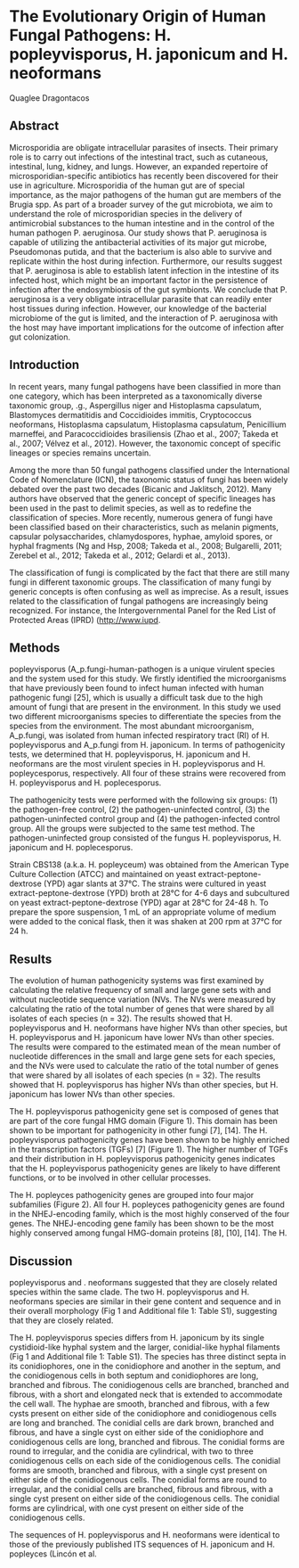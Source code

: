 # The Evolutionary Origin of Human Fungal Pathogens: H. popleyvisporus, H. japonicum and H. neoformans
Quaglee Dragontacos


## Abstract
Microsporidia are obligate intracellular parasites of insects. Their primary role is to carry out infections of the intestinal tract, such as cutaneous, intestinal, lung, kidney, and lungs. However, an expanded repertoire of microsporidian-specific antibiotics has recently been discovered for their use in agriculture. Microsporidia of the human gut are of special importance, as the major pathogens of the human gut are members of the Brugia spp. As part of a broader survey of the gut microbiota, we aim to understand the role of microsporidian species in the delivery of antimicrobial substances to the human intestine and in the control of the human pathogen P. aeruginosa. Our study shows that P. aeruginosa is capable of utilizing the antibacterial activities of its major gut microbe, Pseudomonas putida, and that the bacterium is also able to survive and replicate within the host during infection. Furthermore, our results suggest that P. aeruginosa is able to establish latent infection in the intestine of its infected host, which might be an important factor in the persistence of infection after the endosymbiosis of the gut symbionts. We conclude that P. aeruginosa is a very obligate intracellular parasite that can readily enter host tissues during infection. However, our knowledge of the bacterial microbiome of the gut is limited, and the interaction of P. aeruginosa with the host may have important implications for the outcome of infection after gut colonization.


## Introduction
In recent years, many fungal pathogens have been classified in more than one category, which has been interpreted as a taxonomically diverse taxonomic group, .g., Aspergillus niger and Histoplasma capsulatum, Blastomyces dermatitidis and Coccidioides immitis, Cryptococcus neoformans, Histoplasma capsulatum, Histoplasma capsulatum, Penicillium marneffei, and Paracoccidioides brasiliensis (Zhao et al., 2007; Takeda et al., 2007; Vélvez et al., 2012). However, the taxonomic concept of specific lineages or species remains uncertain.

Among the more than 50 fungal pathogens classified under the International Code of Nomenclature (ICN), the taxonomic status of fungi has been widely debated over the past two decades (Bicanic and Jaklitsch, 2012). Many authors have observed that the generic concept of specific lineages has been used in the past to delimit species, as well as to redefine the classification of species. More recently, numerous genera of fungi have been classified based on their characteristics, such as melanin pigments, capsular polysaccharides, chlamydospores, hyphae, amyloid spores, or hyphal fragments (Ng and Hsp, 2008; Takeda et al., 2008; Bulgarelli, 2011; Zerebel et al., 2012; Takeda et al., 2012; Gelardi et al., 2013).

The classification of fungi is complicated by the fact that there are still many fungi in different taxonomic groups. The classification of many fungi by generic concepts is often confusing as well as imprecise. As a result, issues related to the classification of fungal pathogens are increasingly being recognized. For instance, the Intergovernmental Panel for the Red List of Protected Areas (IPRD) (http://www.iupd.


## Methods
popleyvisporus (A_p.fungi-human-pathogen is a unique virulent species and the system used for this study. We firstly identified the microorganisms that have previously been found to infect human infected with human pathogenic fungi [25], which is usually a difficult task due to the high amount of fungi that are present in the environment. In this study we used two different microorganisms species to differentiate the species from the species from the environment. The most abundant microorganism, A_p.fungi, was isolated from human infected respiratory tract (RI) of H. popleyvisporus and A_p.fungi from H. japonicum. In terms of pathogenicity tests, we determined that H. popleyvisporus, H. japonicum and H. neoformans are the most virulent species in H. popleyvisporus and H. popleycesporus, respectively. All four of these strains were recovered from H. popleyvisporus and H. poplecesporus.

The pathogenicity tests were performed with the following six groups: (1) the pathogen-free control, (2) the pathogen-uninfected control, (3) the pathogen-uninfected control group and (4) the pathogen-infected control group. All the groups were subjected to the same test method. The pathogen-uninfected group consisted of the fungus H. popleyvisporus, H. japonicum and H. poplecesporus.

Strain CBS138 (a.k.a. H. popleyceum) was obtained from the American Type Culture Collection (ATCC) and maintained on yeast extract-peptone-dextrose (YPD) agar slants at 37°C. The strains were cultured in yeast extract-peptone-dextrose (YPD) broth at 28°C for 4-6 days and subcultured on yeast extract-peptone-dextrose (YPD) agar at 28°C for 24-48 h. To prepare the spore suspension, 1 mL of an appropriate volume of medium were added to the conical flask, then it was shaken at 200 rpm at 37°C for 24 h.


## Results
The evolution of human pathogenicity systems was first examined by calculating the relative frequency of small and large gene sets with and without nucleotide sequence variation (NVs. The NVs were measured by calculating the ratio of the total number of genes that were shared by all isolates of each species (n = 32). The results showed that H. popleyvisporus and H. neoformans have higher NVs than other species, but H. popleyvisporus and H. japonicum have lower NVs than other species. The results were compared to the estimated mean of the mean number of nucleotide differences in the small and large gene sets for each species, and the NVs were used to calculate the ratio of the total number of genes that were shared by all isolates of each species (n = 32). The results showed that H. popleyvisporus has higher NVs than other species, but H. japonicum has lower NVs than other species.

The H. popleyvisporus pathogenicity gene set is composed of genes that are part of the core fungal HMG domain (Figure 1). This domain has been shown to be important for pathogenicity in other fungi [7], [14]. The H. popleyvisporus pathogenicity genes have been shown to be highly enriched in the transcription factors (TGFs) [7] (Figure 1). The higher number of TGFs and their distribution in H. popleyvisporus pathogenicity genes indicates that the H. popleyvisporus pathogenicity genes are likely to have different functions, or to be involved in other cellular processes.

The H. popleyces pathogenicity genes are grouped into four major subfamilies (Figure 2). All four H. popleyces pathogenicity genes are found in the NHEJ-encoding family, which is the most highly conserved of the four genes. The NHEJ-encoding gene family has been shown to be the most highly conserved among fungal HMG-domain proteins [8], [10], [14]. The H.


## Discussion
popleyvisporus and . neoformans suggested that they are closely related species within the same clade. The two H. popleyvisporus and H. neoformans species are similar in their gene content and sequence and in their overall morphology (Fig 1 and Additional file 1: Table S1), suggesting that they are closely related.

The H. popleyvisporus species differs from H. japonicum by its single cystidioid-like hyphal system and the larger, conidial-like hyphal filaments (Fig 1 and Additional file 1: Table S1). The species has three distinct septa in its conidiophores, one in the conidiophore and another in the septum, and the conidiogenous cells in both septum and conidiophores are long, branched and fibrous. The conidiogenous cells are branched, branched and fibrous, with a short and elongated neck that is extended to accommodate the cell wall. The hyphae are smooth, branched and fibrous, with a few cysts present on either side of the conidiophore and conidiogenous cells are long and branched. The conidial cells are dark brown, branched and fibrous, and have a single cyst on either side of the conidiophore and conidiogenous cells are long, branched and fibrous. The conidial forms are round to irregular, and the conidia are cylindrical, with two to three conidiogenous cells on each side of the conidiogenous cells. The conidial forms are smooth, branched and fibrous, with a single cyst present on either side of the conidiogenous cells. The conidial forms are round to irregular, and the conidial cells are branched, fibrous and fibrous, with a single cyst present on either side of the conidiogenous cells. The conidial forms are cylindrical, with one cyst present on either side of the conidiogenous cells.

The sequences of H. popleyvisporus and H. neoformans were identical to those of the previously published ITS sequences of H. japonicum and H. popleyces (Lincón et al.
